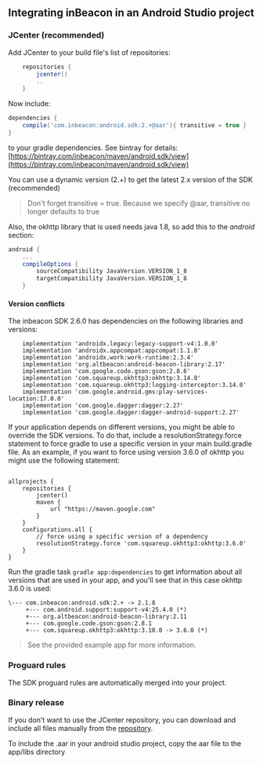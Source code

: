 ## Integrating inBeacon in an Android Studio project

### JCenter (recommended)

Add JCenter to your build file's list of repositories:

```groovy
    repositories {
        jcenter()
        ..
    }
```

Now include:    

```groovy
dependencies {
	compile('com.inbeacon:android.sdk:2.+@aar'){ transitive = true }
}
```
to your gradle dependencies. See bintray for details: [https://bintray.com/inbeacon/maven/android.sdk/view](https://bintray.com/inbeacon/maven/android.sdk/view)

You can use a dynamic version (2.+) to get the latest 2.x version of the SDK (recommended) 
>Don't forget transitive = true. Because we specify @aar, transitive no longer defaults to true

Also, the okhttp library that is used needs java 1.8, so add this to the *android* section:

```groovy
android {
	...
    compileOptions {
        sourceCompatibility JavaVersion.VERSION_1_8
        targetCompatibility JavaVersion.VERSION_1_8
    }
```

#### Version conflicts
The inbeacon SDK 2.6.0 has dependencies on the following libraries and versions:

```
	implementation 'androidx.legacy:legacy-support-v4:1.0.0'
	implementation 'androidx.appcompat:appcompat:1.1.0'
	implementation 'androidx.work:work-runtime:2.3.4'
	implementation 'org.altbeacon:android-beacon-library:2.17'    
	implementation 'com.google.code.gson:gson:2.8.6'
	implementation 'com.squareup.okhttp3:okhttp:3.14.0'
	implementation 'com.squareup.okhttp3:logging-interceptor:3.14.0'
	implementation 'com.google.android.gms:play-services-location:17.0.0'
	implementation 'com.google.dagger:dagger:2.27'
	implementation 'com.google.dagger:dagger-android-support:2.27'

```

If your application depends on different versions, you might be able to override the SDK versions. To do that, include a resolutionStrategy.force statement to force gradle to use a specific version in your main build.gradle file. As an example, if you want to force using version 3.6.0 of okhttp you might use the following statement:

```

allprojects {
    repositories {
        jcenter()
        maven {
            url "https://maven.google.com"
        }
    }
    configurations.all {
        // force using a specific version of a dependency
        resolutionStrategy.force 'com.squareup.okhttp3:okhttp:3.6.0'
    }
}
```
Run the gradle task ```gradle app:dependencies``` to get information about all versions that are used in your app, and you'll see that in this case okhttp 3.6.0 is used:

```
\--- com.inbeacon:android.sdk:2.+ -> 2.1.8
     +--- com.android.support:support-v4:25.4.0 (*)
     +--- org.altbeacon:android-beacon-library:2.11
     +--- com.google.code.gson:gson:2.8.1
     +--- com.squareup.okhttp3:okhttp:3.10.0 -> 3.6.0 (*)
```

> See the provided example app for more information.

### Proguard rules

The SDK proguard rules are automatically merged into your project.

### Binary release 

If you don’t want to use the JCenter repository, you can download and include all files manually from the [repository](https://github.com/inbeacon/InbeaconSdk-android).

To include the .aar in your android studio project, copy the aar file to the app/libs directory 




